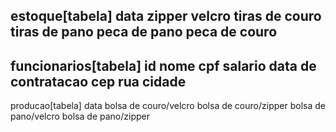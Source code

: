 estoque[tabela]
data
zipper
velcro
tiras de couro
tiras de pano
peca de pano
peca de couro
------------------
funcionarios[tabela]
id
nome
cpf
salario
data de contratacao
cep
rua
cidade
--------------------
producao[tabela]
data
bolsa de couro/velcro
bolsa de couro/zipper
bolsa de pano/velcro
bolsa de pano/zipper
